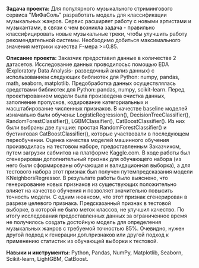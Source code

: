 **Задача проекта:** Для популярного музыкального стримингового сервиса "МиФаСоль" разработать модель для классификации музыкальных жанров. Сервис расширяет работу с новыми артистами и музыкантами, в связи с чем возникла задача - правильно классифицировать новые музыкальные треки, чтобы улучшить работу рекомендательной системы. Необходимо добиться максимального значения метрики качества F-мера >=0.85.

**Описание проекта:** Заказчик предоставил данные в количестве 2 датасетов. Исследование данных проводилосьс помощью EDA (Exploratory Data Analysis- разведочный анализ данных) с использованием следующих библиотек для Python: numpy, pandas, math, seaborn, matplotlib. Предобработка данных осуществлялась средствами библиотек для Python: pandas, numpy, scikit-learn. Перед проектированием модели была произведена очистка данных, заполнение пропусков, кодирование категориальных и масштабирование численных признаков. В качестве baseline моделей изначально были обучены: LogisticRegression(), DecisionTreeClassifier(), RandomForestClassifier(), LGBMClassifier(), CatBoostClassifier(). Из них были выбраны две лучшие: простая RandomForestClassifier() и бустинговая CatBoostClassifier(), которые участвовали в последующем переобучении. Оценка качества моделей машинного обучения производилась на тестовом наборе, предоставленным Заказчиком, путем загрузки сабмитов на платформе Kaggle.com. В ходе работы был сгенерирован дополнительный признак для обучающего набора (из него были сформированы обучающая и валидационная выборка), а для тестового набора этот признак был получен путемпредсказания модели KNeighborsRegressor. В результате работы было выяснено, что генерирование новых признаков из существующих положительно влияет на качество обучения и позволяет значительно повысить точность модели. С одним нюансом, что этот признак сгенерирован в разрезе целевого признака. Предсказанный признак в тестовой выборке, в которой не было меток классов, не улучшил качество. 
По итогу исследования предоставленных данных за ограниченное время не получилось создать достойную модель для определения музыкальных жанров с требуемой точностью 85%. Очевидно, нужен другой подход к генерации доп.признаков или другой подход к применению статистик из обучающей выборки к тестовой.

**Навыки и инструменты:** Python, Pandas, NumPy, Matplotlib, Seaborn, Scikit-learn, LightGBM, CatBoost.
